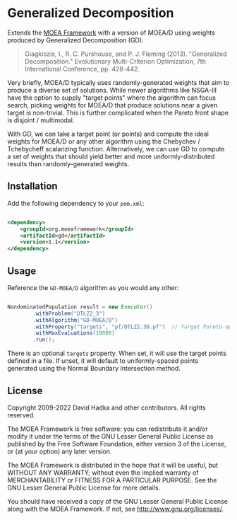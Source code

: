 # Generalized Decomposition

Extends the [MOEA Framework](http://github.com/MOEAFramework/MOEAFramework) with a version of MOEA/D using weights produced by
Generalized Decomposition (GD).

> Giagkiozis, I., R. C. Purshouse, and P. J. Fleming (2013). "Generalized Decomposition."  Evolutionary Multi-Criterion
> Optimization, 7th International Conference, pp. 428-442.

Very briefly, MOEA/D typically uses randomly-generated weights that aim to produce a diverse set of solutions.  While newer
algorithms like NSGA-III have the option to supply "target points" where the algorithm can focus search, picking weights for MOEA/D
that produce solutions near a given target is non-trivial.  This is further complicated when the Pareto front shape is
disjoint / multimodal.  

With GD, we can take a target point (or points) and compute the ideal weights for MOEA/D or any other algorithm using the
Chebychev / Tchebycheff scalarizing function.  Alternatively, we can use GD to compute a set of weights that should yield
better and more uniformly-distributed results than randomly-generated weights.

## Installation

Add the following dependency to your `pom.xml`:

```xml

<dependency>
    <groupId>org.moeaframework</groupId>
    <artifactId>gd</artifactId>
    <version>1.1</version>
</dependency>
```

## Usage

Reference the `GD-MOEA/D` algorithm as you would any other:

```java

NondominatedPopulation result = new Executor()
		.withProblem("DTLZ2_3")
		.withAlgorithm("GD-MOEA/D")
		.withProperty("targets", "pf/DTLZ2.3D.pf")  // Target Pareto-optimal points
		.withMaxEvaluations(10000)
		.run();
```

There is an optional `targets` property.  When set, it will use the target points defined in a file.
If unset, it will default to uniformly-spaced points generated using the Normal Boundary Intersection method.

## License

Copyright 2009-2022 David Hadka and other contributors.  All rights reserved.

The MOEA Framework is free software: you can redistribute it and/or modify
it under the terms of the GNU Lesser General Public License as published by
the Free Software Foundation, either version 3 of the License, or (at your
option) any later version.

The MOEA Framework is distributed in the hope that it will be useful, but
WITHOUT ANY WARRANTY; without even the implied warranty of MERCHANTABILITY
or FITNESS FOR A PARTICULAR PURPOSE.  See the GNU Lesser General Public
License for more details.

You should have received a copy of the GNU Lesser General Public License
along with the MOEA Framework.  If not, see <http://www.gnu.org/licenses/>.
